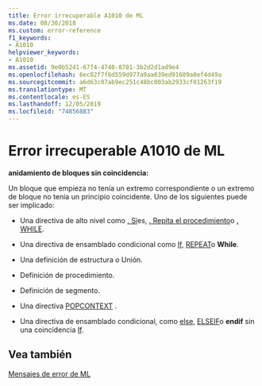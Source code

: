 ```yaml
---
title: Error irrecuperable A1010 de ML
ms.date: 08/30/2018
ms.custom: error-reference
f1_keywords:
- A1010
helpviewer_keywords:
- A1010
ms.assetid: 9e0b5241-67f4-4740-8701-3b2d2d1ad9e4
ms.openlocfilehash: 6ec82f7f6d559d977a9aa039ed91689a0ef4d49a
ms.sourcegitcommit: a6d63c07ab9ec251c48bc003ab2933cf01263f19
ms.translationtype: MT
ms.contentlocale: es-ES
ms.lasthandoff: 12/05/2019
ms.locfileid: "74856883"
---
```

# <a name="ml-fatal-error-a1010"></a>Error irrecuperable A1010 de ML

**anidamiento de bloques sin coincidencia:**

Un bloque que empieza no tenía un extremo correspondiente o un extremo de bloque no tenía un principio coincidente. Uno de los siguientes puede ser implicado:

- Una directiva de alto nivel como [. Si](../../assembler/masm/dot-if.md)es, [. Repita el procedimiento](../../assembler/masm/dot-repeat.md)o [. WHILE](../../assembler/masm/dot-while.md).

- Una directiva de ensamblado condicional como [If](../../assembler/masm/if-masm.md), [REPEAT](../../assembler/masm/repeat.md)o **While**.

- Una definición de estructura o Unión.

- Definición de procedimiento.

- Definición de segmento.

- Una directiva [POPCONTEXT](../../assembler/masm/popcontext.md) .

- Una directiva de ensamblado condicional, como [else](../../assembler/masm/else-masm.md), [ELSEIF](../../assembler/masm/elseif-masm.md)o **endif** sin una coincidencia [If](../../assembler/masm/if-masm.md).

## <a name="see-also"></a>Vea también

[Mensajes de error de ML](../../assembler/masm/ml-error-messages.md)<br/>